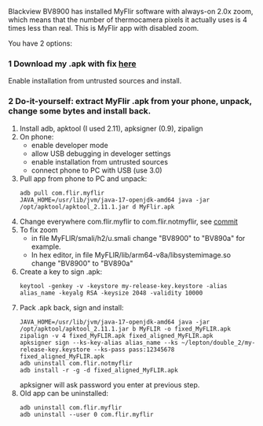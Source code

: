 Blackview BV8900 has installed MyFlir software with always-on 2.0x zoom, which means that the number of thermocamera pixels it actually uses is 4 times less than real. This is MyFlir app with disabled zoom.

You have 2 options:

### 1 Download my .apk with fix [here](https://github.com/aleksei-udalov/BV8900_thermal_zoom_fixed/blob/main/fixed_aligned_MyFLIR.apk)
Enable installation from untrusted sources and install.

### 2 Do-it-yourself: extract MyFlir .apk from your phone, unpack, change some bytes and install back. 

1. Install adb, apktool (I used 2.11), apksigner (0.9), zipalign
2. On phone:
   - enable developer mode
   - allow USB debugging in develoger settings
   - enable installation from untrusted sources
   - connect phone to PC with USB (use 3.0)
4. Pull app from phone to PC and unpack:
   ```
   adb pull com.flir.myflir
   JAVA_HOME=/usr/lib/jvm/java-17-openjdk-amd64 java -jar /opt/apktool/apktool_2.11.1.jar d MyFlir.apk
   ```
5. Change everywhere com.flir.myflir to com.flir.notmyflir, see [commit](https://github.com/aleksei-udalov/BV8900_thermal_zoom_fixed/commit/9b9339dacf6d36905d75b18fd5abbb517d2b9483)
6. To fix zoom
   - in file ‎MyFLIR/smali/h2/u.smali change "BV8900" to "BV890a" for example.
   - In hex editor, in file MyFLIR/lib/arm64-v8a/libsystemimage.so change "BV8900" to "BV890a"
7. Create a key to sign .apk:
   ```
   keytool -genkey -v -keystore my-release-key.keystore -alias alias_name -keyalg RSA -keysize 2048 -validity 10000
   ```
8. Pack .apk back, sign and install:
   ```
   JAVA_HOME=/usr/lib/jvm/java-17-openjdk-amd64 java -jar /opt/apktool/apktool_2.11.1.jar b MyFLIR -o fixed_MyFLIR.apk
   zipalign -v 4 fixed_MyFLIR.apk fixed_aligned_MyFLIR.apk
   apksigner sign --ks-key-alias alias_name --ks ~/lepton/double_2/my-release-key.keystore --ks-pass pass:12345678 fixed_aligned_MyFLIR.apk
   adb uninstall com.flir.notmyflir
   adb install -r -g -d fixed_aligned_MyFLIR.apk
   ```
   apksigner will ask password you enter at previous step.
9. Old app can be uninstalled:
   ```
   adb uninstall com.flir.myflir
   adb uninstall --user 0 com.flir.myflir
   ```
